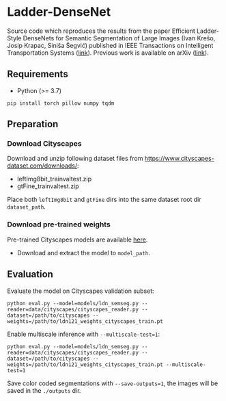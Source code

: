 # Ladder-DenseNet

Source code which reproduces the results from the paper  Efficient Ladder-Style DenseNets for Semantic Segmentation of Large Images (Ivan Krešo, Josip Krapac, Siniša Šegvić) published in IEEE Transactions on Intelligent Transportation Systems ([link](https://ieeexplore.ieee.org/document/9067100)). Previous work is available on arXiv ([link](https://arxiv.org/abs/1905.05661)).


## Requirements
* Python (>= 3.7)
```
pip install torch pillow numpy tqdm
```

## Preparation

### Download Cityscapes

Download and unzip following dataset files from https://www.cityscapes-dataset.com/downloads/:
* leftImg8bit_trainvaltest.zip
* gtFine_trainvaltest.zip

Place both `leftImg8bit` and `gtFine` dirs into the same dataset root dir `dataset_path`.

### Download pre-trained weights

Pre-trained Cityscapes models are available [here](https://drive.google.com/drive/folders/1VPIspBuXo0YEX4XU1aG3ojnqsdmqcXij?usp=sharing).
* Download and extract the model to `model_path`.


## Evaluation

Evaluate the model on Cityscapes validation subset:

```
python eval.py --model=models/ldn_semseg.py --reader=data/cityscapes/cityscapes_reader.py --dataset=/path/to/cityscapes --weights=/path/to/ldn121_weights_cityscapes_train.pt
```

Enable multiscale inference with `--multiscale-test=1`:

```
python eval.py --model=models/ldn_semseg.py --reader=data/cityscapes/cityscapes_reader.py --dataset=/path/to/cityscapes --weights=/path/to/ldn121_weights_cityscapes_train.pt --multiscale-test=1
```

Save color coded segmentations with `--save-outputs=1`, the images will be saved in the `./outputs` dir.